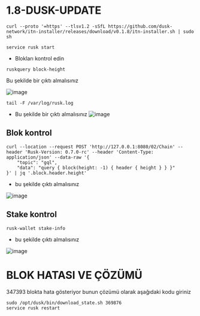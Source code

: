 # 1.8-DUSK-UPDATE



```shell
curl --proto '=https' --tlsv1.2 -sSfL https://github.com/dusk-network/itn-installer/releases/download/v0.1.8/itn-installer.sh | sudo sh
```

```shell
service rusk start
```

- Blokları kontrol edin

```shell
ruskquery block-height
```
Bu şekilde bir çıktı almalısınız

![image](https://github.com/Volkan081/1.8-DUSK-UPDATE/assets/95221293/0d51fefb-41d1-43b9-84af-ce32ebbc7a79)




```shell
tail -F /var/log/rusk.log
```

- Bu şekilde bir çıktı almalısınız
![image](https://github.com/Volkan081/1.8-DUSK-UPDATE/assets/95221293/ccbd3c30-ddd0-4971-abd4-0ca6d51d3e0e)




## Blok kontrol

```shell
curl --location --request POST 'http://127.0.0.1:8080/02/Chain' --header 'Rusk-Version: 0.7.0-rc' --header 'Content-Type: application/json' --data-raw '{
    "topic": "gql",
    "data": "query { block(height: -1) { header { height } } }"
}' | jq '.block.header.height'
```

- bu şekilde çıktı almalısınız

![image](https://github.com/Volkan081/1.8-DUSK-UPDATE/assets/95221293/52bc9cd0-b7e6-4b8a-8241-6b592ef13cd9)




## Stake kontrol

```shell
rusk-wallet stake-info
```

- bu şekilde çıktı almalısınız

![image](https://github.com/Volkan081/1.8-DUSK-UPDATE/assets/95221293/0aa67ee0-e1b9-4c24-9f6c-cdb9eabaf7a6)

# BLOK HATASI VE ÇÖZÜMÜ

347393 blokta hata gösteriyor bunun çözümü olarak aşağıdaki kodu giriniz


```shell
sudo /opt/dusk/bin/download_state.sh 369876 
service rusk restart
```


